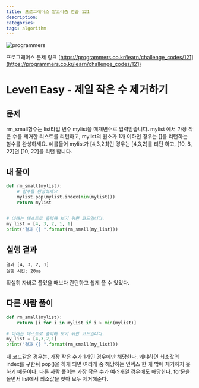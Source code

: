 ```yaml
---
title: 프로그래머스 알고리즘 연습 121
description: 
categories: 
tags: algorithm
---
```


![programmers](https://programmers.co.kr/assets/img-share-facebook-40d22fd487958cab7e6e554c4524144a1515029167293d382c0d6f762d433648.jpg)

프로그래머스 문제 링크 [https://programmers.co.kr/learn/challenge_codes/121](https://programmers.co.kr/learn/challenge_codes/121)

# Level1 Easy - 제일 작은 수 제거하기

## 문제

rm_small함수는 list타입 변수 mylist을 매개변수로 입력받습니다.
mylist 에서 가장 작은 수를 제거한 리스트를 리턴하고, mylist의 원소가 1개 이하인 경우는 []를 리턴하는 함수를 완성하세요.
예를들어 mylist가 [4,3,2,1]인 경우는 [4,3,2]를 리턴 하고, [10, 8, 22]면 [10, 22]를 리턴 합니다.

## 내 풀이

```python
def rm_small(mylist):
    # 함수를 완성하세요
    mylist.pop(mylist.index(min(mylist)))
    return mylist


# 아래는 테스트로 출력해 보기 위한 코드입니다.
my_list = [4, 3, 2, 1, 1]
print("결과 {} ".format(rm_small(my_list)))
```

## 실행 결과

```text
결과 [4, 3, 2, 1]
실행 시간: 20ms
```

확실히 자바로 풀었을 때보다 간단하고 쉽게 풀 수 있었다.

## 다른 사람 풀이

```python
def rm_small(mylist):
    return [i for i in mylist if i > min(mylist)]

# 아래는 테스트로 출력해 보기 위한 코드입니다.
my_list = [4,3,2,1]
print("결과 {} ".format(rm_small(my_list)))
```

내 코드같은 경우는, 가장 작은 수가 1개인 경우에만 해당한다. 왜냐하면 최소값의 index를 구한뒤 pop()을 하게 되면 여러개 중 해당하는 인덱스 한 개 밖에 제거하지 못하기 때문이다. 다른 사람 풀이는 가장 작은 수가 여러개일 경우에도 해당한다. for문을 돌면서 list에서 최소값을 찾아 모두 제거해준다.